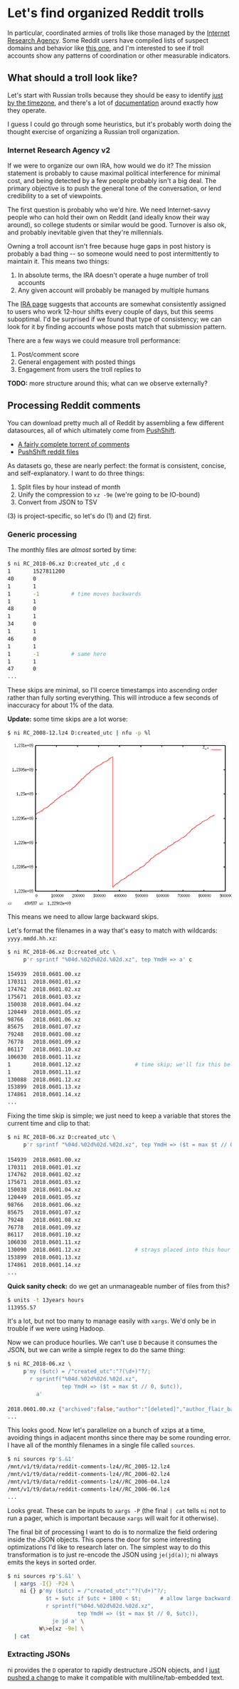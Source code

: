 # Let's find organized Reddit trolls
In particular, coordinated armies of trolls like those managed by the [Internet
Research Agency](https://en.wikipedia.org/wiki/Internet_Research_Agency). Some
Reddit users have compiled lists of suspect domains and behavior like [this
one](https://www.reddit.com/r/Fuckthealtright/comments/9hspmo/the_donald_is_actively_promoting_russian/),
and I'm interested to see if troll accounts show any patterns of coordination or
other measurable indicators.

## What should a troll look like?
Let's start with Russian trolls because they should be easy to identify [just by
the timezone](https://twitter.com/LamarWhiteJr/status/1040138113279045632), and
there's a lot of
[documentation](https://en.wikipedia.org/wiki/Timeline_of_Russian_interference_in_the_2016_United_States_elections)
around exactly how they operate.

I guess I could go through some heuristics, but it's probably worth doing the
thought exercise of organizing a Russian troll organization.

### Internet Research Agency v2
If we were to organize our own IRA, how would we do it? The mission statement is
probably to cause maximal political interference for minimal cost, and being
detected by a few people probably isn't a big deal. The primary objective is to
push the general tone of the conversation, or lend credibility to a set of
viewpoints.

The first question is probably who we'd hire. We need Internet-savvy people who
can hold their own on Reddit (and ideally know their way around), so college
students or similar would be good. Turnover is also ok, and probably inevitable
given that they're millennials.

Owning a troll account isn't free because huge gaps in post history is probably
a bad thing -- so someone would need to post intermittently to maintain it. This
means two things:

1. In absolute terms, the IRA doesn't operate a huge number of troll accounts
2. Any given account will probably be managed by multiple humans

The [IRA page](https://en.wikipedia.org/wiki/Internet_Research_Agency) suggests
that accounts are somewhat consistently assigned to users who work 12-hour
shifts every couple of days, but this seems suboptimal. I'd be surprised if we
found that type of consistency; we can look for it by finding accounts whose
posts match that submission pattern.

There are a few ways we could measure troll performance:

1. Post/comment score
2. General engagement with posted things
3. Engagement from users the troll replies to

**TODO:** more structure around this; what can we observe externally?

## Processing Reddit comments
You can download pretty much all of Reddit by assembling a few different
datasources, all of which ultimately come from
[PushShift](https://pushshift.io/).

- [A fairly complete torrent of
  comments](http://academictorrents.com/details/85a5bd50e4c365f8df70240ffd4ecc7dec59912b)
- [PushShift reddit files](https://files.pushshift.io/reddit/)

As datasets go, these are nearly perfect: the format is consistent, concise, and
self-explanatory. I want to do three things:

1. Split files by hour instead of month
2. Unify the compression to `xz -9e` (we're going to be IO-bound)
3. Convert from JSON to TSV

(3) is project-specific, so let's do (1) and (2) first.

### Generic processing
The monthly files are _almost_ sorted by time:

```sh
$ ni RC_2018-06.xz D:created_utc ,d c
1       1527811200
40      0
1       1
1       -1          # time moves backwards
1       1
48      0
1       1
34      0
1       1
46      0
1       1
1       -1          # same here
1       1
47      0
...
```

These skips are minimal, so I'll coerce timestamps into ascending order rather
than fully sorting everything. This will introduce a few seconds of inaccuracy
for about 1% of the data.

**Update:** some time skips are a lot worse:

```sh
$ ni RC_2008-12.lz4 D:created_utc | nfu -p %l
```

![image](screenshots/rc12-times.png)

This means we need to allow large backward skips.

Let's format the filenames in a way that's easy to match with wildcards:
`yyyy.mmdd.hh.xz`:

```sh
$ ni RC_2018-06.xz D:created_utc \
     p'r sprintf "%04d.%02d%02d.%02d.xz", tep YmdH => a' c

154939  2018.0601.00.xz
170311  2018.0601.01.xz
174762  2018.0601.02.xz
175671  2018.0601.03.xz
150038  2018.0601.04.xz
120449  2018.0601.05.xz
98766   2018.0601.06.xz
85675   2018.0601.07.xz
79248   2018.0601.08.xz
76778   2018.0601.09.xz
86117   2018.0601.10.xz
106030  2018.0601.11.xz
1       2018.0601.12.xz                 # time skip; we'll fix this below
1       2018.0601.11.xz
130088  2018.0601.12.xz
153899  2018.0601.13.xz
174861  2018.0601.14.xz
...
```

Fixing the time skip is simple; we just need to keep a variable that stores the
current time and clip to that:

```sh
$ ni RC_2018-06.xz D:created_utc \
     p'r sprintf "%04d.%02d%02d.%02d.xz", tep YmdH => ($t = max $t // 0, a)' c

154939  2018.0601.00.xz
170311  2018.0601.01.xz
174762  2018.0601.02.xz
175671  2018.0601.03.xz
150038  2018.0601.04.xz
120449  2018.0601.05.xz
98766   2018.0601.06.xz
85675   2018.0601.07.xz
79248   2018.0601.08.xz
76778   2018.0601.09.xz
86117   2018.0601.10.xz
106030  2018.0601.11.xz
130090  2018.0601.12.xz                 # strays placed into this hour
153899  2018.0601.13.xz
174861  2018.0601.14.xz
...
```

**Quick sanity check:** do we get an unmanageable number of files from this?

```sh
$ units -t 13years hours
113955.57
```

It's a lot, but not too many to manage easily with `xargs`. We'd only be in
trouble if we were using Hadoop.

Now we can produce hourlies. We can't use `D` because it consumes the JSON, but
we can write a simple regex to do the same thing:

```sh
$ ni RC_2018-06.xz \
     p'my ($utc) = /"created_utc":"?(\d+)"?/;
       r sprintf("%04d.%02d%02d.%02d.xz",
                 tep YmdH => ($t = max $t // 0, $utc)),
         a'

2018.0601.00.xz {"archived":false,"author":"[deleted]","author_flair_background_color":"","author_flair_css_class":null,"author_flair_template_id":null,"author_flair_text":null,"author_flair_text_color":"dark","body":"[deleted]","can_gild":true,"can_mod_post":false,"controversiality":0,"created_utc":1527811200,"distinguished":null,"edited":false,"gilded":0,"id":"dzwso8y","is_submitter":false,"link_id":"t3_8njnh5","no_follow":true,"parent_id":"t3_8njnh5","permalink":"\/r\/pics\/comments\/8njnh5\/this_is_one_sexy_axe\/dzwso8y\/","removal_reason":null,"retrieved_on":1532065421,"rte_mode":"markdown","score":1,"score_hidden":false,"send_replies":true,"stickied":false,"subreddit":"pics","subreddit_id":"t5_2qh0u","subreddit_type":"public"}
...
```

This looks good. Now let's parallelize on a bunch of xzips at a time, avoiding
things in adjacent months since there may be some rounding error. I have all of
the monthly filenames in a single file called `sources`.

```sh
$ ni sources rp'$.&1'
/mnt/v1/t9/data/reddit-comments-lz4//RC_2005-12.lz4
/mnt/v1/t9/data/reddit-comments-lz4//RC_2006-02.lz4
/mnt/v1/t9/data/reddit-comments-lz4//RC_2006-04.lz4
/mnt/v1/t9/data/reddit-comments-lz4//RC_2006-06.lz4
...
```

Looks great. These can be inputs to `xargs -P` (the final `| cat` tells `ni`
not to run a pager, which is important because `xargs` will wait for it
otherwise).

The final bit of processing I want to do is to normalize the field ordering
inside the JSON objects. This opens the door for some interesting optimizations
I'd like to research later on. The simplest way to do this transformation is to
just re-encode the JSON using `je(jd(a))`; ni always emits the keys in sorted
order.

```sh
$ ni sources rp'$.&1' \
  | xargs -I{} -P24 \
    ni {} p'my ($utc) = /"created_utc":"?(\d+)"?/;
            $t = $utc if $utc + 1800 < $t;      # allow large backward skips
            r sprintf("%04d.%02d%02d.%02d.xz",
                      tep YmdH => ($t = max $t // 0, $utc)),
              je jd a' \
          W\>e[xz -9e] \
  | cat
```

### Extracting JSONs
ni provides the `D` operator to rapidly destructure JSON objects, and I [just
pushed a
change](https://github.com/spencertipping/ni/commit/d072b4232fea4b99e579e9d226a771d15489c503)
to make it compatible with multiline/tab-embedded text.
